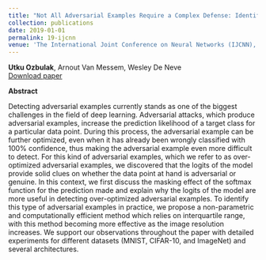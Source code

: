 ```yaml
---
title: "Not All Adversarial Examples Require a Complex Defense: Identifying Over-optimized Adversarial Examples with IQR-based Logit Thresholding"
collection: publications
date: 2019-01-01
permalink: 19-ijcnn
venue: 'The International Joint Conference on Neural Networks (IJCNN), Budapest, Hungary <br /> Main track, Oral presentation'
---
```

**Utku Ozbulak**, Arnout Van Messem, Wesley De Neve <br /> [Download paper](https://arxiv.org/abs/1907.12744) <br />

**Abstract**

Detecting adversarial examples currently stands as one of the biggest challenges in the field of deep learning. Adversarial attacks, which produce adversarial examples, increase the prediction likelihood of a target class for a particular data point. During this process, the adversarial example can be further optimized, even when it has already been wrongly classified with 100% confidence, thus making the adversarial example even more difficult to detect. For this kind of adversarial examples, which we refer to as over-optimized adversarial examples, we discovered that the logits of the model provide solid clues on whether the data point at hand is adversarial or genuine. In this context, we first discuss the masking effect of the softmax function for the prediction made and explain why the logits of the model are more useful in detecting over-optimized adversarial examples. To identify this type of adversarial examples in practice, we propose a non-parametric and computationally efficient method which relies on interquartile range, with this method becoming more effective as the image resolution increases. We support our observations throughout the paper with detailed experiments for different datasets (MNIST, CIFAR-10, and ImageNet) and several architectures.
